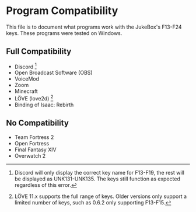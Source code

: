 # Program Compatibility
This file is to document what programs work with the JukeBox's F13-F24 keys. These programs were tested on Windows.

## Full Compatibility
- Discord [^discord]
- Open Broadcast Software (OBS)
- VoiceMod
- Zoom
- Minecraft
- LÖVE (love2d) [^love2d]
- Binding of Isaac: Rebirth

## No Compatibility
- Team Fortress 2
- Open Fortress
- Final Fantasy XIV
- Overwatch 2

[^discord]: Discord will only display the correct key name for F13-F19, the rest will be displayed as UNK131-UNK135. The keys still function as expected regardless of this error.
[^love2d]: LÖVE 11.x supports the full range of keys. Older versions only support a limited number of keys, such as 0.6.2 only supporting F13-F15.
